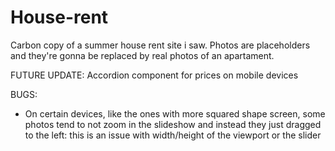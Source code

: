 # House-rent

Carbon copy of a summer house rent site i saw. Photos are placeholders and they're gonna be replaced by real photos of an apartament.

FUTURE UPDATE: Accordion component for prices on mobile devices

BUGS: 
- On certain devices, like the ones with more squared shape screen, some photos tend to not zoom in the slideshow and instead they just dragged to the left: this is an issue with width/height of the viewport or the slider
